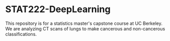 # STAT222-DeepLearning
This repository is for a statistics master's capstone course  at UC Berkeley. We are analyzing CT scans of lungs to make cancerous and non-cancerous classifications.
 
